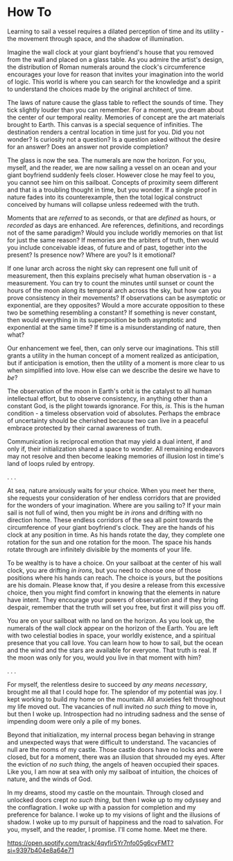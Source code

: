 # How To

Learning to sail a vessel requires a dilated perception of time and its utility - the movement through space, and the shadow of illumination.

Imagine the wall clock at your giant boyfriend's house that you removed from the wall and placed on a glass table. As you admire the artist's design, the distribution of Roman numerals around the clock's circumference encourages your love for reason that invites your imagination into the world of logic. This world is where you can search for the knowledge and a spirit to understand the choices made by the original architect of time.

The laws of nature cause the glass table to reflect the sounds of time. They tick slightly louder than you can remember. For a moment, you dream about the center of our temporal reality. Memories of concept are the art materials brought to Earth. This canvas is a special sequence of infinities. The destination renders a central location in time just for you. Did you not wonder? Is curiosity not a question? Is a question asked without the desire for an answer? Does an answer not provide completion?

The glass is now the sea. The numerals are now the horizon. For you, myself, and the reader, we are now sailing a vessel on an ocean and your giant boyfriend suddenly feels closer. However close he may feel to you, you cannot see him on this sailboat. Concepts of proximity seem different and that is a troubling thought in time, but you wonder. If a single proof in nature fades into its counterexample, then the total logical construct conceived by humans will collapse unless redeemed with the truth.

Moments that are _referred_ to as seconds, or that are _defined_ as hours, or _recorded_ as days are enhanced. Are references, definitions, and recordings not of the same paradigm? Would you include worldly memories on that list for just the same reason? If memories are the arbiters of truth, then would you include conceivable ideas, of future and of past, together into the present? Is presence now? Where are you? Is it emotional?

If one lunar arch across the night sky can represent one full unit of measurement, then this explains precisely what human observation is - a measurement. You can try to count the minutes until sunset or count the hours of the moon along its temporal arch across the sky, but how can you prove consistency in their movements? If observations can be asymptotic or exponential, are they opposites? Would a more accurate opposition to these two be something resembling a constant? If something is never constant, then would everything in its superposition be both asymptotic and exponential at the same time? If time is a misunderstanding of nature, then what?

Our enhancement we feel, then, can only serve our imaginations. This still grants a utility in the human concept of a moment realized as anticipation, but if anticipation is emotion, then the utility of a moment is more clear to us when simplified into love. How else can we describe the desire we have to _be_?

The observation of the moon in Earth's orbit is the catalyst to all human intellectual effort, but to observe consistency, in anything other than a constant God, is the plight towards ignorance. For this, _is_. This is the human condition - a timeless observation void of absolutes. Perhaps the embrace of uncertainty should be cherished because two can live in a peaceful embrace protected by their carnal awareness of truth.

Communication is reciprocal emotion that may yield a dual intent, if and only if, their initialization shared a space to wonder. All remaining endeavors may not resolve and then become leaking memories of illusion lost in time's land of loops ruled by entropy.

. . .

At sea, nature anxiously waits for your choice. When you meet her there, she requests your consideration of her endless corridors that are provided for the wonders of your imagination. Where are you sailing to? If your main sail is not full of wind, then you might be _in irons_ and drifting with no direction home. These endless corridors of the sea all point towards the circumference of your giant boyfriend's clock. They are the hands of his clock at any position in time. As his hands rotate the day, they complete one rotation for the sun and one rotation for the moon. The space his hands rotate through are infinitely divisible by the moments of your life.

To be wealthy is to have a choice. On your sailboat at the center of his wall clock, you are drifting _in irons_, but you need to choose one of those positions where his hands can reach. The choice is yours, but the positions are his domain. Please know that, if you desire a release from this excessive choice, then you might find comfort in knowing that the elements in nature have intent. They encourage your powers of observation and if they bring despair, remember that the truth will set you free, but first it will piss you off.

You are on your sailboat with no land on the horizon. As you look up, the numerals of the wall clock appear on the horizon of the Earth. You are left with two celestial bodies in space, your worldly existence, and a spiritual presence that you call love. You can learn how to how to sail, but the ocean and the wind and the stars are available for everyone. That truth is real. If the moon was only for you, would you live in that moment with him?

. . .

For myself, the relentless desire to succeed by _any means necessary_, brought me all that I could hope for. The splendor of my potential was joy. I kept working to build my home on the mountain. All anxieties felt throughout my life moved out. The vacancies of null invited _no such thing_ to move in, but then I woke up. Introspection had no intruding sadness and the sense of impending doom were only a pile of my bones.

Beyond that initialization, my internal process began behaving in strange and unexpected ways that were difficult to understand. The vacancies of null are the rooms of my castle. Those castle doors have no locks and were closed, but for a moment, there was an illusion that shrouded my eyes. After the eviction of _no such thing_, the angels of heaven occupied their spaces. Like you, I am now at sea with only my sailboat of intuition, the choices of nature, and the winds of God.

In my dreams, stood my castle on the mountain. Through closed and unlocked doors crept _no such thing_, but then I woke up to my odyssey and the conflagration. I woke up with a passion for completion and my preference for balance. I woke up to my visions of light and the illusions of shadow. I woke up to my pursuit of happiness and the road to salvation. For you, myself, and the reader, I promise. I'll come home. Meet me there.

https://open.spotify.com/track/4qyfir5Yr7nfo05g6cyFMT?si=9397b404e8a64e71
